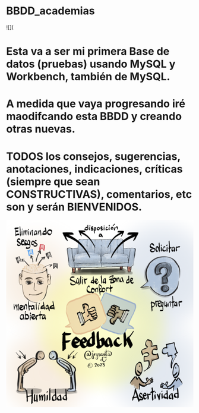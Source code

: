 # BBDD_academias
![](
# Esta va a ser mi primera Base de datos (pruebas) usando MySQL y Workbench, también de MySQL.
# A medida que vaya progresando iré maodifcando esta BBDD y creando otras nuevas.
# TODOS los consejos, sugerencias, anotaciones, indicaciones, críticas (siempre que sean CONSTRUCTIVAS), comentarios, etc son y serán BIENVENIDOS.
<a href="mailto:loquelojonove1975@gmail.com" target="_blank" title="Email" rel="noopener"><img src="feedback2.png" title="Email"></i></a>
